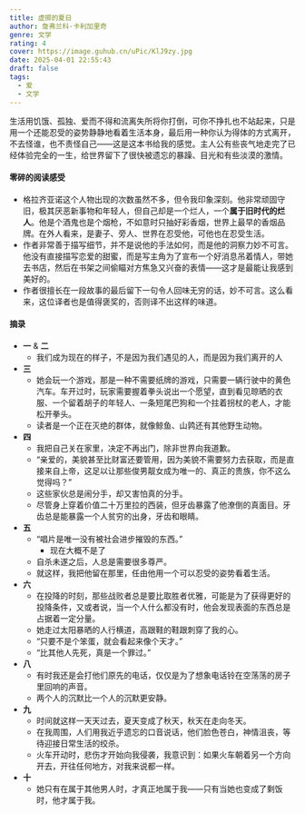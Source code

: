 ```yaml
---
title: 虚掷的夏日
author: 詹弗兰科·卡利加里奇
genre: 文学
rating: 4
cover: https://image.guhub.cn/uPic/KlJ9zy.jpg
date: 2025-04-01 22:55:43
draft: false
tags:
  - 爱
  - 文学
---
```


生活用饥饿、孤独、爱而不得和流离失所将你打倒，可你不挣扎也不站起来，只是用一个还能忍受的姿势静静地看着生活本身，最后用一种你认为得体的方式离开，不去怪谁，也不责怪自己——这是这本书给我的感觉。主人公有些丧气地走完了已经体验完全的一生，给世界留下了很快被遗忘的暴躁、目光和有些淡漠的激情。

#### 零碎的阅读感受

- 格拉齐亚诺这个人物出现的次数虽然不多，但令我印象深刻。他非常顽固守旧，极其厌恶新事物和年轻人，但自己却是一个烂人，一个**属于旧时代的烂人**。他是个酒鬼也是个烟枪，不如意时只抽好彩香烟，世界上最早的香烟品牌。在外人看来，是妻子、旁人、世界在忍受他，可他也在忍受生活。
- 作者非常善于描写细节，并不是说他的手法如何，而是他的洞察力妙不可言。他没有直接描写恋爱的甜蜜，而是写主角为了宣布一个好消息吊着情人，带她去书店，然后在书架之间偷瞄对方焦急又兴奋的表情——这才是最能让我感到美好的。
- 作者很擅长在一段故事的最后留下一句令人回味无穷的话，妙不可言。这么看来，这位译者也是值得褒奖的，否则译不出这样的味道。

#### 摘录

- **一** & **二**
  - 我们成为现在的样子，不是因为我们遇见的人，而是因为我们离开的人
- **三**
  - 她会玩一个游戏，那是一种不需要纸牌的游戏，只需要一辆行驶中的黄色汽车。车开过时，玩家需要握着拳头说出一个愿望，直到看见晾晒的衣服、一个留着胡子的年轻人、一条短尾巴狗和一个拄着拐杖的老人，才能松开拳头。
  - 读者是一个正在灭绝的群体，就像鲸鱼、山鹑还有其他野生动物。
- **四**
  - 我把自己关在家里，决定不再出门，除非世界向我道歉。
  - “亲爱的，美貌甚至比财富还要管用，因为美貌不需要努力去获取，而是直接来自上帝，这足以让那些俊男靓女成为唯一的、真正的贵族，你不这么觉得吗？”
  - 这些家伙总是闹分手，却又害怕真的分手。
  - 尽管身上穿着价值二十万里拉的西装，但牙齿暴露了他潦倒的真面目。牙齿总是能暴露一个人贫穷的出身，牙齿和眼睛。
- **五**
  - “唱片是唯一没有被社会进步摧毁的东西。”
    - 现在大概不是了
  - 自杀未遂之后，人总是需要很多尊严。
  - 就这样，我把他留在那里，任由他用一个可以忍受的姿势看着生活。
- **六**
  - 在投降的时刻，那些战败者总是要比取胜者优雅，可能是为了获得更好的投降条件，又或者说，当一个人什么都没有时，他会发现表面的东西总是占据着一定分量。
  - 她走过太阳暴晒的人行横道，高跟鞋的鞋跟刺穿了我的心。
  - “只要不是个笨蛋，就会看起来像个天才。”
  - “比其他人先死，真是一个罪过。”
- **八**
  - 有时我还是会打他们原先的电话，仅仅是为了想象电话铃在空荡荡的房子里回响的声音。
  - 两个人的沉默比一个人的沉默更安静。
- **九**
  - 时间就这样一天天过去，夏天变成了秋天，秋天在走向冬天。
  - 在我周围，人们用我近乎遗忘的口音说话，他们脸色苍白，神情沮丧，等待迎接日常生活的绞杀。
  - 火车开动时，悲伤才开始向我侵袭，我意识到：如果火车朝着另一个方向开去，开往任何地方，对我来说都一样。
- **十**
  - 她只有在属于其他男人时，才真正地属于我——只有当她也变成了剩饭时，他才属于我。
